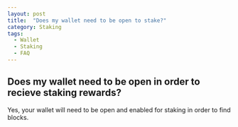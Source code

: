 ```yaml
---
layout: post
title:  "Does my wallet need to be open to stake?"
category: Staking
tags:
  - Wallet
  - Staking
  - FAQ
---
```

## Does my wallet need to be open in order to recieve staking rewards?

Yes, your wallet will need to be open and enabled for staking in order to find blocks.

